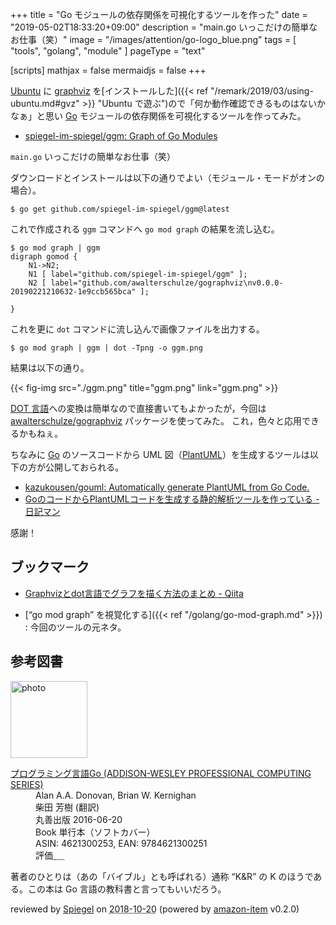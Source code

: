 +++
title = "Go モジュールの依存関係を可視化するツールを作った"
date =  "2019-05-02T18:33:20+09:00"
description = "main.go いっこだけの簡単なお仕事（笑）"
image = "/images/attention/go-logo_blue.png"
tags  = [ "tools", "golang", "module" ]
pageType = "text"

[scripts]
  mathjax = false
  mermaidjs = false
+++

[Ubuntu] に [graphviz] を[インストールした]({{< ref "/remark/2019/03/using-ubuntu.md#gvz" >}} "Ubuntu で遊ぶ")ので「何か動作確認できるものはないかなぁ」と思い [Go] モジュールの依存関係を可視化するツールを作ってみた。

- [spiegel-im-spiegel/ggm: Graph of Go Modules](https://github.com/spiegel-im-spiegel/ggm)

`main.go` いっこだけの簡単なお仕事（笑）

ダウンロードとインストールは以下の通りでよい（モジュール・モードがオンの場合）。

```text
$ go get github.com/spiegel-im-spiegel/ggm@latest
```

これで作成される `ggm` コマンドへ `go mod graph` の結果を流し込む。

```text
$ go mod graph | ggm
digraph gomod {
	N1->N2;
	N1 [ label="github.com/spiegel-im-spiegel/ggm" ];
	N2 [ label="github.com/awalterschulze/gographviz\nv0.0.0-20190221210632-1e9ccb565bca" ];

}
```

これを更に `dot` コマンドに流し込んで画像ファイルを出力する。

```text
$ go mod graph | ggm | dot -Tpng -o ggm.png
```

結果は以下の通り。

{{< fig-img src="./ggm.png" title="ggm.png" link="ggm.png" >}}

[DOT 言語]への変換は簡単なので直接書いてもよかったが，今回は [awalterschulze/gographviz] パッケージを使ってみた。
これ，色々と応用できるかもねぇ。

ちなみに [Go] のソースコードから UML 図（[PlantUML]）を生成するツールは以下の方が公開しておられる。

- [kazukousen/gouml: Automatically generate PlantUML from Go Code.](https://github.com/kazukousen/gouml)
- [GoのコードからPlantUMLコードを生成する静的解析ツールを作っている - 日記マン](https://i101330.hatenablog.com/entry/2019/04/14/205522)

感謝！

## ブックマーク

- [Graphvizとdot言語でグラフを描く方法のまとめ - Qiita](https://qiita.com/rubytomato@github/items/51779135bc4b77c8c20d)

- [“go mod graph” を視覚化する]({{< ref "/golang/go-mod-graph.md" >}}) : 今回のツールの元ネタ。

[Ubuntu]: https://www.ubuntu.com/ "The leading operating system for PCs, IoT devices, servers and the cloud | Ubuntu"
[graphviz]: https://www.graphviz.org/ "Graphviz - Graph Visualization Software"
[DOT 言語]: https://graphviz.gitlab.io/_pages/doc/info/lang.html "The DOT Language"
[awalterschulze/gographviz]: https://github.com/awalterschulze/gographviz "awalterschulze/gographviz: Parses the Graphviz DOT language in golang"
[Go]: https://golang.org/ "The Go Programming Language"
[Go 言語]: https://golang.org/ "The Go Programming Language"
[PlantUML]: http://plantuml.com/ja/ "Open-source tool that uses simple textual descriptions to draw beautiful UML diagrams."

## 参考図書

<div class="hreview">
  <div class="photo"><a class="item url" href="https://www.amazon.co.jp/%E3%83%97%E3%83%AD%E3%82%B0%E3%83%A9%E3%83%9F%E3%83%B3%E3%82%B0%E8%A8%80%E8%AA%9EGo-ADDISON-WESLEY-PROFESSIONAL-COMPUTING-Donovan/dp/4621300253?SubscriptionId=AKIAJYVUJ3DMTLAECTHA&tag=baldandersinf-22&linkCode=xm2&camp=2025&creative=165953&creativeASIN=4621300253"><img src="https://images-fe.ssl-images-amazon.com/images/I/41meaSLNFfL._SL160_.jpg" width="123" alt="photo"></a></div>
  <dl class="fn">
    <dt><a href="https://www.amazon.co.jp/%E3%83%97%E3%83%AD%E3%82%B0%E3%83%A9%E3%83%9F%E3%83%B3%E3%82%B0%E8%A8%80%E8%AA%9EGo-ADDISON-WESLEY-PROFESSIONAL-COMPUTING-Donovan/dp/4621300253?SubscriptionId=AKIAJYVUJ3DMTLAECTHA&tag=baldandersinf-22&linkCode=xm2&camp=2025&creative=165953&creativeASIN=4621300253">プログラミング言語Go (ADDISON-WESLEY PROFESSIONAL COMPUTING SERIES)</a></dt>
	<dd>Alan A.A. Donovan, Brian W. Kernighan</dd>
	<dd>柴田 芳樹 (翻訳)</dd>
    <dd>丸善出版 2016-06-20</dd>
    <dd>Book 単行本（ソフトカバー）</dd>
    <dd>ASIN: 4621300253, EAN: 9784621300251</dd>
    <dd>評価<abbr class="rating fa-sm" title="5">&nbsp;<i class="fas fa-star"></i>&nbsp;<i class="fas fa-star"></i>&nbsp;<i class="fas fa-star"></i>&nbsp;<i class="fas fa-star"></i>&nbsp;<i class="fas fa-star"></i></abbr></dd>
  </dl>
  <p class="description">著者のひとりは（あの「バイブル」とも呼ばれる）通称 “K&amp;R” の K のほうである。この本は Go 言語の教科書と言ってもいいだろう。</p>
  <p class="powered-by" >reviewed by <a href='#maker' class='reviewer'>Spiegel</a> on <abbr class="dtreviewed" title="2018-10-20">2018-10-20</abbr> (powered by <a href="https://github.com/spiegel-im-spiegel/amazon-item" >amazon-item</a> v0.2.0)</p>
</div>
